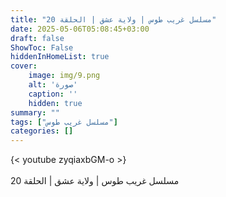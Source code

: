 ```yaml
---
title: "مسلسل غريب طوس | ولاية عشق | الحلقة 20"
date: 2025-05-06T05:08:45+03:00
draft: false
ShowToc: False
hiddenInHomeList: true
cover:
    image: img/9.png
    alt: 'صورة'
    caption: ''
    hidden: true
summary: ""
tags: ["مسلسل غريب طوس"]
categories: []
---
```


{< youtube zyqiaxbGM-o >}  
<br>
مسلسل غريب طوس | ولاية عشق | الحلقة 20
